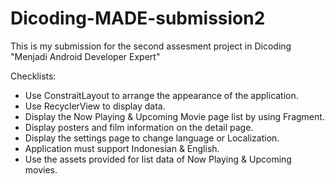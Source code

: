 # Dicoding-MADE-submission2

This is my submission for the second assesment project in Dicoding "Menjadi Android Developer Expert"

Checklists:
* Use ConstraitLayout to arrange the appearance of the application.
* Use RecyclerView to display data.
* Display the Now Playing & Upcoming Movie page list by using Fragment.
* Display posters and film information on the detail page.
* Display the settings page to change language or Localization.
* Application must support Indonesian & English.
* Use the assets provided for list data of Now Playing & Upcoming movies.
